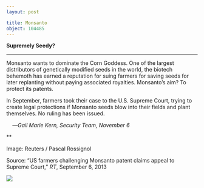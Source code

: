 ```yaml
---
layout: post

title: Monsanto
object: 104485
---
```

**Supremely Seedy?**

****

Monsanto wants to dominate the Corn Goddess. One of the largest distributors of genetically modified seeds in the world, the biotech behemoth has earned a reputation for suing farmers for saving seeds for later replanting without paying associated royalties. Monsanto’s aim? To protect its patents.

In September, farmers took their case to the U.S. Supreme Court, trying to create legal protections if Monsanto seeds blow into their fields and plant themselves. No ruling has been issued.

    —*Gail Marie Kern, Security Team, November 6*

**

Image: Reuters / Pascal Rossignol

Source: “US farmers challenging Monsanto patent claims appeal to Supreme Court,” *RT*, September 6, 2013 

![]({{siteurl.base}}/images/13.11.6_Kern_Monsanto_EDIT-1.jpeg)
